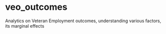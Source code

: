 # veo_outcomes
Analytics on Veteran Employment outcomes, understanding various factors, its marginal effects
